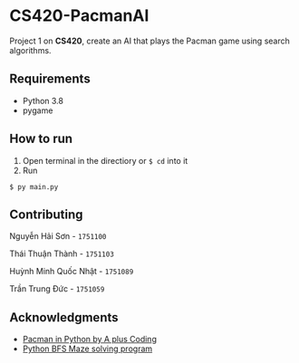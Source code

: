 # CS420-PacmanAI

Project 1 on **CS420**, create an AI that plays the Pacman game using search algorithms.
## Requirements
 - Python 3.8
 - pygame
## How to run
1. Open terminal in the directiory or `$ cd` into it
2. Run 
```
$ py main.py
```

## Contributing
Nguyễn Hải Sơn       - `1751100`

Thái Thuận Thành     - `1751103`

Huỳnh Minh Quốc Nhật - `1751089`

Trần Trung Đức       - `1751059`


## Acknowledgments
- [Pacman in Python by A plus Coding](https://www.youtube.com/playlist?list=PLryDJVmh-ww3AMl8NSjp9YygWWTOfePu7)
- [Python BFS Maze solving program](https://www.youtube.com/watchv=ZuHW4fS60pc&fbclid=IwAR019IfXCJ_FBr4jg_ZxgK6rCsX5LOe37Y6ywhf8x8OTaXveiYKU-56WnhE)

